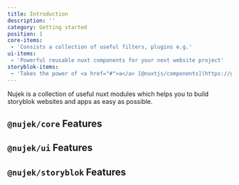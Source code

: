 ```yaml
---
title: Introduction
description: ''
category: Getting started
position: 1
core-items:
 - 'Consists a collection of useful filters, plugins e.g.'
ui-items:
 - 'Powerful reusable nuxt components for your next website project'
storyblok-items:
 - 'Takes the power of <a href="#">a</a> [@nuxtjs/components](https://github.com/nuxt/components) to use fully dynamic component imports'
---
```


Nujek is a collection of useful nuxt modules which helps you to build storyblok websites and apps as easy as possible.

## `@nujek/core` Features

<list :items="core-items"></list>

## `@nujek/ui` Features

<list :items="ui-items"></list>

## `@nujek/storyblok` Features

<list :items="storyblok-items"></list>